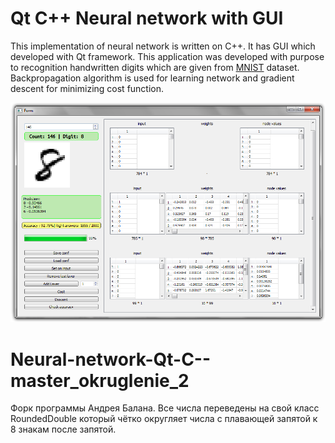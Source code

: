 
# Qt C++ Neural network with GUI
This implementation of neural network is written on C++.
It has GUI which developed with Qt framework.
This application was developed with purpose to recognition
handwritten digits which are given from
[MNIST](http://yann.lecun.com/exdb/mnist/) dataset.
Backpropagation algorithm is used for learning network and gradient
descent for minimizing cost function.

![App screen](./screen.png)

# Neural-network-Qt-C--master_okruglenie_2
Форк программы Андрея Балана. Все числа переведены на свой класс RoundedDouble который чётко округляет числа с плавающей запятой к 8 знакам после запятой.

